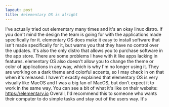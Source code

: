 ```yaml
---
layout: post
title: #elementary OS is alright
---
```


I've actually tried out elementary many times and it's an okay linux distro. If you don't mind the design the team is going for with the applications made specifically for it. elementary OS does make it easy to install software that isn't made specifically for it, but warns you that they have no control over the updates. It's also the only distro that allows you to purchase software in the app store. There are some problems I have with it like apps lacking in features. elementary OS also doesn't allow you to change the theme or color of applications in any way, which is why I'm no longer using it. They are working on a dark theme and colorful accents, so I may check in on that when it's released. I haven't exactly explained that elementary OS is very visually like MacOS and I was a big fan of MacOS, but don't expect it to work in the same way. You can see a bit of what it's like on their website: https://elementary.io
Overall, I'd recommend this to someone who wants their computer to do simple tasks and stay out of the users way. It's 
